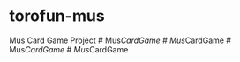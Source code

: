 # torofun-mus

Mus Card Game Project
#   M u s _ C a r d G a m e  
 #   M u s _ C a r d G a m e  
 #   M u s _ C a r d G a m e  
 #   M u s _ C a r d G a m e  
 